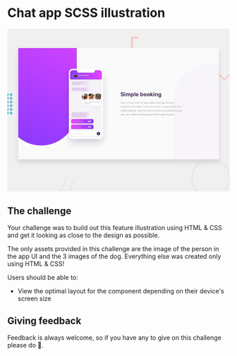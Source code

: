 # Chat app SCSS illustration

![Design preview for the Chat app CSS illustration coding challenge](./design/desktop-preview.jpg)


## The challenge

Your challenge was to build out this feature illustration using HTML & CSS and get it looking as close to the design as possible.

The only assets provided in this challenge are the image of the person in the app UI and the 3 images of the dog. Everything else was created only using HTML & CSS!

Users should be able to:

- View the optimal layout for the component depending on their device's screen size

## Giving feedback

Feedback is always welcome, so if you have any to give on this challenge please do 🙏.


